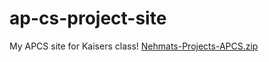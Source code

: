 # ap-cs-project-site
My APCS site for Kaisers class!
[Nehmats-Projects-APCS.zip](https://github.com/NotNehmat/ap-cs-project-site/files/13682601/Nehmats-Projects-APCS.zip)
